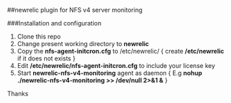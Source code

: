 ##newrelic plugin for NFS v4 server monitoring

###Installation and configuration
1. Clone this repo
2. Change present working directory to **newrelic** 
3. Copy the **nfs-agent-initcron.cfg**  to /etc/newrelic/         { create **/etc/newrelic** if it does not exists }
4. Edit **/etc/newrelic/nfs-agent-initcron.cfg** to include your license key
5. Start **newrelic-nfs-v4-monitoring** agent as daemon           { E.g **nohup ./newrelic-nfs-v4-monitoring >> /dev/null 2>&1 &** }

Thanks
